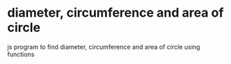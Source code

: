 # diameter, circumference and area of circle
 js program to find diameter, circumference and area of circle using functions
